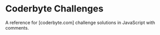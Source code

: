# Coderbyte Challenges

A reference for [coderbyte.com] challenge solutions in JavaScript with comments.
